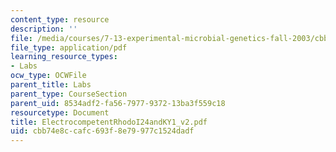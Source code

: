 ```yaml
---
content_type: resource
description: ''
file: /media/courses/7-13-experimental-microbial-genetics-fall-2003/cbb74e8ccafc693f8e79977c1524dadf_ElectrocompetentRhodoI24andKY1_v2.pdf
file_type: application/pdf
learning_resource_types:
- Labs
ocw_type: OCWFile
parent_title: Labs
parent_type: CourseSection
parent_uid: 8534adf2-fa56-7977-9372-13ba3f559c18
resourcetype: Document
title: ElectrocompetentRhodoI24andKY1_v2.pdf
uid: cbb74e8c-cafc-693f-8e79-977c1524dadf
---
```

